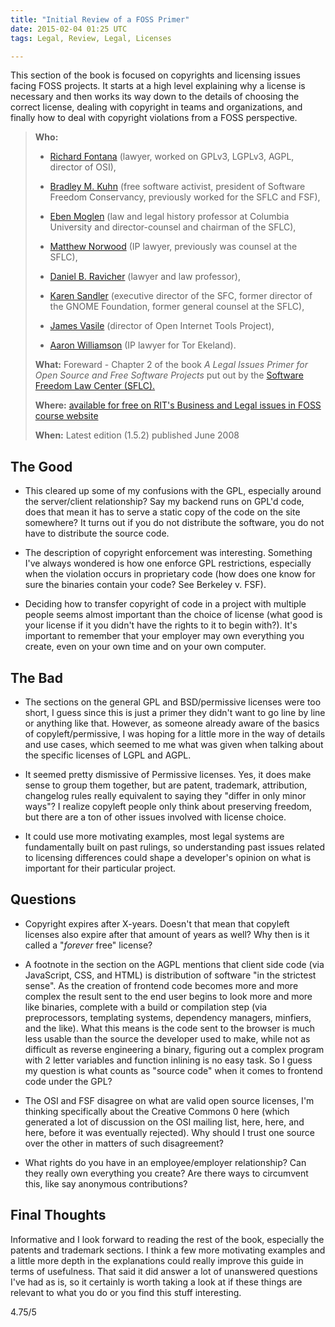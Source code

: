 ```yaml
---
title: "Initial Review of a FOSS Primer"
date: 2015-02-04 01:25 UTC
tags: Legal, Review, Legal, Licenses

---
```


This section of the book is focused on copyrights and licensing issues facing FOSS projects. It starts at a high level explaining why a license is necessary and then works its way down to the details of choosing the correct license, dealing with copyright in teams and organizations, and finally how to deal with copyright violations from a FOSS perspective.

> **Who:**
>
> * [Richard Fontana](http://en.wikipedia.org/wiki/Richard_Fontana) (lawyer, worked on GPLv3, LGPLv3, AGPL, director of OSI),
>
> * [Bradley M. Kuhn](http://en.wikipedia.org/wiki/Bradley_M._Kuhn) (free software activist, president of Software Freedom Conservancy, previously worked for the SFLC and FSF),
>
> * [Eben Moglen](http://en.wikipedia.org/wiki/Eben_Moglen) (law and legal history professor at Columbia University and director-counsel and chairman of the SFLC),
>
> * [Matthew Norwood](https://www.linkedin.com/pub/matt-norwood/5/770/a39) (IP lawyer, previously was counsel at the SFLC),
>
> * [Daniel B. Ravicher](http://www.ravicher.com/) (lawyer and law professor),
>
> * [Karen Sandler](http://en.wikipedia.org/wiki/Karen_Sandler) (executive director of the SFC, former director of the GNOME Foundation, former general counsel at the SFLC),
>
> * [James Vasile](https://twitter.com/jamesvasile) (director of Open Internet Tools Project),
>
> * [Aaron Williamson](https://torekeland.com/about/aaron-williamson) (IP lawyer for Tor Ekeland).
>
> **What:** Foreward - Chapter 2 of the book *A Legal Issues Primer for Open Source and Free Software Projects* put out by the [Software Freedom Law Center (SFLC).](https://www.softwarefreedom.org/)
>
> **Where:** [available for free on RIT's Business and Legal issues in FOSS course website](http://bizlegfoss-ritigm.rhcloud.com/static/books/foss-primer.pdf)
>
> **When:** Latest edition (1.5.2) published June 2008



## The Good

* This cleared up some of my confusions with the GPL, especially around the server/client relationship? Say my backend runs on GPL'd code, does that mean it has to serve a static copy of the code on the site somewhere? It turns out if you do not distribute the software, you do not have to distribute the source code.

* The description of copyright enforcement was interesting. Something I've always wondered is how one enforce GPL restrictions, especially when the violation occurs in proprietary code (how does one know for sure the binaries contain your code? See Berkeley v. FSF).

* Deciding how to transfer copyright of code in a project with multiple people seems almost important than the choice of license (what good is your license if it you didn't have the rights to it to begin with?). It's important to remember that your employer may own everything you create, even on your own time and on your own computer.



## The Bad

* The sections on the general GPL and BSD/permissive licenses were too short, I guess since this is just a primer they didn't want to go line by line or anything like that. However, as someone already aware of the basics of copyleft/permissive, I was hoping for a little more in the way of details and use cases, which seemed to me what was given when talking about the specific licenses of LGPL and AGPL.

* It seemed pretty dismissive of Permissive licenses. Yes, it does make sense to group them together, but are patent, trademark, attribution, changelog rules really equivalent to saying they "differ in only minor ways"? I realize copyleft people only think about preserving freedom, but there are a ton of other issues involved with license choice.

* It could use more motivating examples, most legal systems are fundamentally built on past rulings, so understanding past issues related to licensing differences could shape a developer's opinion on what is important for their particular project.



## Questions

* Copyright expires after X-years. Doesn't that mean that copyleft licenses also expire after that amount of years as well? Why then is it called a "*forever* free" license?

* A footnote in the section on the AGPL mentions that client side code (via JavaScript, CSS, and HTML) is distribution of software "in the strictest sense". As the creation of frontend code becomes more and more complex the result sent to the end user begins to look more and more like binaries, complete with a build or compilation step (via preprocessors, templating systems, dependency managers, minfiers, and the like). What this means is the code sent to the browser is much less usable than the source the developer used to make, while not as difficult as reverse engineering a binary, figuring out a complex program with 2 letter variables and function inlining is no easy task. So I guess my question is what counts as "source code" when it comes to frontend code under the GPL?

* The OSI and FSF disagree on what are valid open source licenses, I'm thinking specifically about the Creative Commons 0 here (which generated a lot of discussion on the OSI mailing list, here, here, and here, before it was eventually rejected). Why should I trust one source over the other in matters of such disagreement?

* What rights do you have in an employee/employer relationship? Can they really own everything you create? Are there ways to circumvent this, like say anonymous contributions?


## Final Thoughts

Informative and I look forward to reading the rest of the book, especially the patents and trademark sections. I think a few more motivating examples and a little more depth in the explanations could really improve this guide in terms of usefulness. That said it did answer a lot of unanswered questions I've had as is, so it certainly is worth taking a look at if these things are relevant to what you do or you find this stuff interesting.

4.75/5
